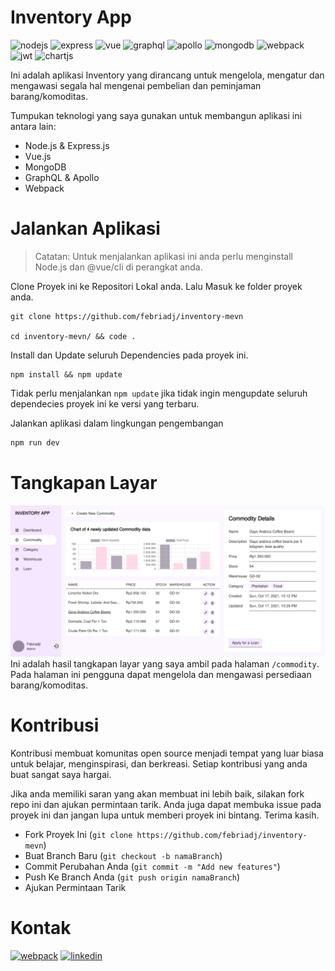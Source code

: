 # Inventory App
![nodejs](https://img.shields.io/badge/Node.js-339933?style=flat-square&logo=node.js&logoColor=white)
![express](https://img.shields.io/badge/Express.js-000000?style=flat-square&logo=express&logoColor=white)
![vue](https://img.shields.io/badge/Vue.js-35495E?style=flat-square&logo=vuedotjs&logoColor=4FC08D)
![graphql](https://img.shields.io/badge/GraphQL-E10098?style=flat-square&logo=graphql&logoColor=white)
![apollo](https://img.shields.io/badge/Apollo%20GraphQL-311C87?style=flat-square&logo=Apollo%20GraphQL&logoColor=white)
![mongodb](https://img.shields.io/badge/MongoDB-4EA94B?style=flat-square&logo=mongodb&logoColor=white)
![webpack](https://img.shields.io/badge/Webpack-8DD6F9?style=flat-square&logo=Webpack&logoColor=black)
![jwt](https://img.shields.io/badge/JWT-000000?style=flat-square&logo=JSON%20web%20tokens&logoColor=white)
![chartjs](https://img.shields.io/badge/Chart.js-FF6384?style=flat-square&logo=chartdotjs&logoColor=white)

Ini adalah aplikasi Inventory yang dirancang untuk mengelola, mengatur dan mengawasi segala hal mengenai pembelian dan peminjaman barang/komoditas.

Tumpukan teknologi yang saya gunakan untuk membangun aplikasi ini antara lain:
- Node.js & Express.js
- Vue.js
- MongoDB
- GraphQL & Apollo
- Webpack

# Jalankan Aplikasi
> Catatan: Untuk menjalankan aplikasi ini anda perlu menginstall Node.js dan @vue/cli di perangkat anda.

Clone Proyek ini ke Repositori Lokal anda. Lalu Masuk ke folder proyek anda.
~~~
git clone https://github.com/febriadj/inventory-mevn

cd inventory-mevn/ && code .
~~~

Install dan Update seluruh Dependencies pada proyek ini.
~~~
npm install && npm update
~~~
Tidak perlu menjalankan `npm update` jika tidak ingin mengupdate seluruh dependecies proyek ini ke versi yang terbaru.

Jalankan aplikasi dalam lingkungan pengembangan
~~~js
npm run dev
~~~

# Tangkapan Layar
![sample-app](./documents/images/sample-app.png)
Ini adalah hasil tangkapan layar yang saya ambil pada halaman `/commodity`. Pada halaman ini pengguna dapat mengelola dan mengawasi persediaan barang/komoditas.

# Kontribusi
Kontribusi membuat komunitas open source menjadi tempat yang luar biasa untuk belajar, menginspirasi, dan berkreasi. Setiap kontribusi yang anda buat sangat saya hargai.

Jika anda memiliki saran yang akan membuat ini lebih baik, silakan fork repo ini dan ajukan permintaan tarik. Anda juga dapat membuka issue pada proyek ini dan jangan lupa untuk memberi proyek ini bintang. Terima kasih.

- Fork Proyek Ini (`git clone https://github.com/febriadj/inventory-mevn`)
- Buat Branch Baru (`git checkout -b namaBranch`)
- Commit Perubahan Anda (`git commit -m "Add new features"`)
- Push Ke Branch Anda (`git push origin namaBranch`)
- Ajukan Permintaan Tarik

# Kontak
[![webpack](https://img.shields.io/badge/Gmail-D14836?style=flat-square&logo=gmail&logoColor=white)](mailto:iamfebriadji@gmail.com?subject=From%20&body=Hi%20Febri,%20)
[![linkedin](https://img.shields.io/badge/LinkedIn-0077B5?style=flat-square&logo=LinkedIn&logoColor=white)](https://www.linkedin.com/in/febri-adji)